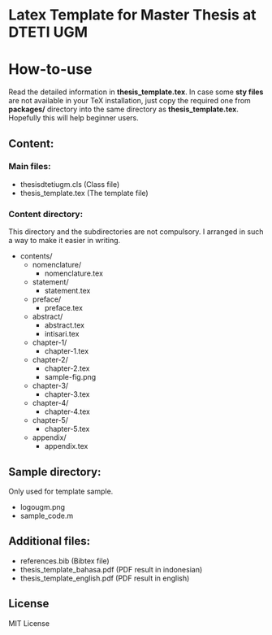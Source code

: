 # Latex Template for Master Thesis at DTETI UGM

# How-to-use 
Read the detailed information in **thesis_template.tex**.
In case some **sty files** are not available in your TeX installation, just copy the required one from **packages/** directory into the same directory as **thesis_template.tex**. Hopefully this will help beginner users.

## Content:
### Main files:
 *  thesisdtetiugm.cls (Class file)
 *  thesis_template.tex (The template file)
### Content directory:
This directory and the subdirectories are not compulsory. I arranged in such a way to make it easier in writing.
 * contents/
	 * nomenclature/
		 * nomenclature.tex
	 * statement/
		 * statement.tex
	 * preface/
		 * preface.tex
	 * abstract/
		 * abstract.tex
		 * intisari.tex
	 * chapter-1/
		 * chapter-1.tex
	 * chapter-2/
		 * chapter-2.tex
		 * sample-fig.png
	 * chapter-3/
		 * chapter-3.tex
	 * chapter-4/
		 * chapter-4.tex
	 * chapter-5/
		 * chapter-5.tex
	 * appendix/
		 * appendix.tex
## Sample directory:
Only used for template sample.
*  logougm.png
*  sample_code.m
## Additional files:
* references.bib (Bibtex file)
* thesis_template_bahasa.pdf (PDF result in indonesian)
* thesis_template_english.pdf (PDF result in english)

## License
MIT License
